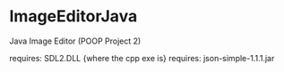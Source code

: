 # ImageEditorJava
Java Image Editor (POOP Project 2)

requires: SDL2.DLL {where the cpp exe is}
requires: json-simple-1.1.1.jar
